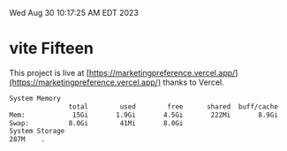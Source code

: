Wed Aug 30 10:17:25 AM EDT 2023

# vite Fifteen


This project is live at [https://marketingpreference.vercel.app/](https://marketingpreference.vercel.app/) thanks to Vercel.

```bash
System Memory
               total        used        free      shared  buff/cache   available
Mem:            15Gi       1.9Gi       4.5Gi       222Mi       8.9Gi        12Gi
Swap:          8.0Gi        41Mi       8.0Gi
System Storage
287M	.
```
